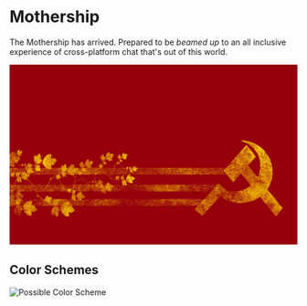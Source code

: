 # Mothership

The Mothership has arrived. Prepared to be *beamed up* to an all inclusive
experience of cross-platform chat that's out of this world.

![mother-russia](app/assets/images/mother-russia.jpeg)

## Color Schemes

![Possible Color Scheme](https://dl.dropboxusercontent.com/u/20155907/aIRC_ColorTheme.PNG)

